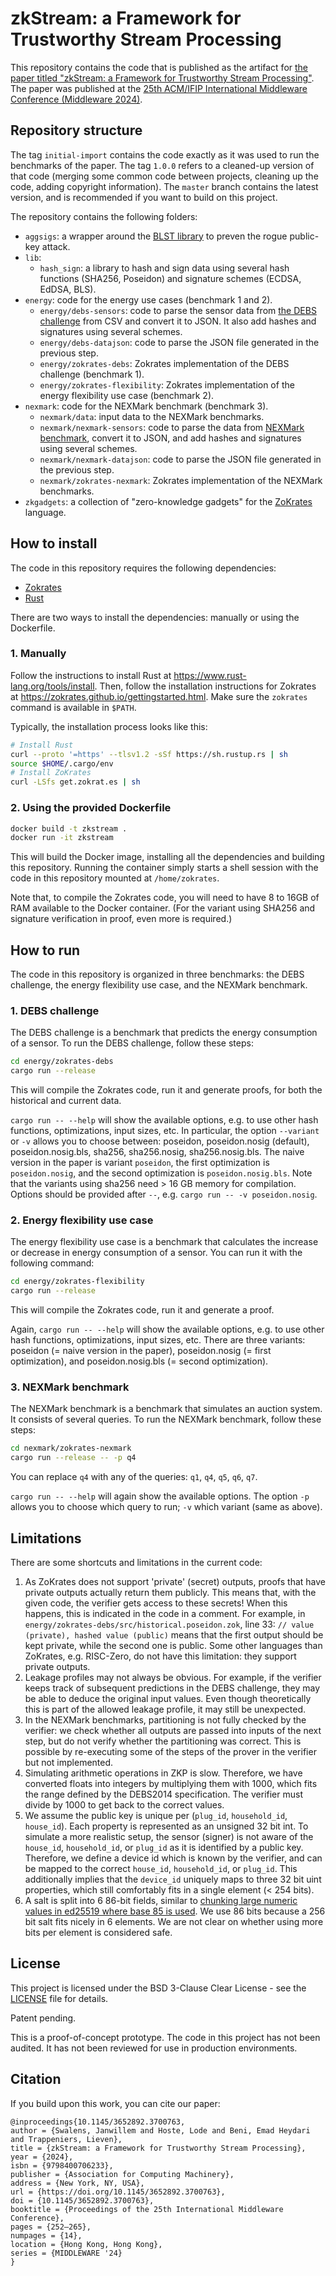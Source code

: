 # zkStream: a Framework for Trustworthy Stream Processing

This repository contains the code that is published as the artifact for [the paper titled "zkStream: a Framework for Trustworthy Stream Processing"](https://dl.acm.org/doi/10.1145/3652892.3700763). The paper was published at the [25th ACM/IFIP International Middleware Conference (Middleware 2024)](https://middleware-conf.github.io/2024/).

## Repository structure

The tag `initial-import` contains the code exactly as it was used to run the benchmarks of the paper. The tag `1.0.0` refers to a cleaned-up version of that code (merging some common code between projects, cleaning up the code, adding copyright information). The `master` branch contains the latest version, and is recommended if you want to build on this project.

The repository contains the following folders:

- `aggsigs`: a wrapper around the [BLST library][blst] to preven the rogue public-key attack.
- `lib`:
  - `hash_sign`: a library to hash and sign data using several hash functions (SHA256, Poseidon) and signature schemes (ECDSA, EdDSA, BLS).
- `energy`: code for the energy use cases (benchmark 1 and 2).
  - `energy/debs-sensors`: code to parse the sensor data from [the DEBS challenge][debs] from CSV and convert it to JSON. It also add hashes and signatures using several schemes.
  - `energy/debs-datajson`: code to parse the JSON file generated in the previous step.
  - `energy/zokrates-debs`: Zokrates implementation of the DEBS challenge (benchmark 1).
  - `energy/zokrates-flexibility`: Zokrates implementation of the energy flexibility use case (benchmark 2).
- `nexmark`: code for the NEXMark benchmark (benchmark 3).
  - `nexmark/data`: input data to the NEXMark benchmarks.
  - `nexmark/nexmark-sensors`: code to parse the data from [NEXMark benchmark][nexmark], convert it to JSON, and add hashes and signatures using several schemes.
  - `nexmark/nexmark-datajson`: code to parse the JSON file generated in the previous step.
  - `nexmark/zokrates-nexmark`: Zokrates implementation of the NEXMark benchmarks.
- `zkgadgets`: a collection of "zero-knowledge gadgets" for the [ZoKrates][zokrates] language.

[blst]: https://github.com/supranational/blst
[debs]: https://debs.org/grand-challenges/2014/
[nexmark]: https://github.com/nexmark/nexmark
[zokrates]: https://zokrates.github.io/

## How to install

The code in this repository requires the following dependencies:

- [Zokrates](https://zokrates.github.io/)
- [Rust](https://www.rust-lang.org/)

There are two ways to install the dependencies: manually or using the Dockerfile.

### 1. Manually

Follow the instructions to install Rust at https://www.rust-lang.org/tools/install.
Then, follow the installation instructions for Zokrates at
https://zokrates.github.io/gettingstarted.html. Make sure the `zokrates` command
is available in `$PATH`.

Typically, the installation process looks like this:

```bash
# Install Rust
curl --proto '=https' --tlsv1.2 -sSf https://sh.rustup.rs | sh
source $HOME/.cargo/env
# Install ZoKrates
curl -LSfs get.zokrat.es | sh
```

### 2. Using the provided Dockerfile

```bash
docker build -t zkstream .
docker run -it zkstream
```

This will build the Docker image, installing all the dependencies and building this repository.
Running the container simply starts a shell session with the code in this repository mounted at `/home/zokrates`.

Note that, to compile the Zokrates code, you will need to have 8 to 16GB of RAM available to the Docker container. (For the variant using SHA256 and signature verification in proof, even more is required.)

## How to run

The code in this repository is organized in three benchmarks: the DEBS challenge, the energy flexibility use case, and the NEXMark benchmark.

### 1. DEBS challenge

The DEBS challenge is a benchmark that predicts the energy consumption of a sensor.
To run the DEBS challenge, follow these steps:

```bash
cd energy/zokrates-debs
cargo run --release
```

This will compile the Zokrates code, run it and generate proofs, for both the historical and current data.

`cargo run -- --help` will show the available options, e.g. to use other hash functions, optimizations, input sizes, etc.
In particular, the option `--variant` or `-v` allows you to choose between: poseidon, poseidon.nosig (default), poseidon.nosig.bls, sha256, sha256.nosig, sha256.nosig.bls. The naive version in the paper is variant `poseidon`, the first optimization is `poseidon.nosig`, and the second optimization is `poseidon.nosig.bls`. Note that the variants using sha256 need > 16 GB memory for compilation. Options should be provided after `--`, e.g. `cargo run -- -v poseidon.nosig`.

### 2. Energy flexibility use case

The energy flexibility use case is a benchmark that calculates the increase or decrease in energy consumption of a sensor.
You can run it with the following command:

```bash
cd energy/zokrates-flexibility
cargo run --release
```

This will compile the Zokrates code, run it and generate a proof.

Again, `cargo run -- --help` will show the available options, e.g. to use other hash functions, optimizations, input sizes, etc. There are three variants: poseidon (= naive version in the paper), poseidon.nosig (= first optimization), and poseidon.nosig.bls (= second optimization).

### 3. NEXMark benchmark

The NEXMark benchmark is a benchmark that simulates an auction system. It consists of several queries.
To run the NEXMark benchmark, follow these steps:

```bash
cd nexmark/zokrates-nexmark
cargo run --release -- -p q4
```

You can replace `q4` with any of the queries: `q1`, `q4`, `q5`, `q6`, `q7`.

`cargo run -- --help` will again show the available options. The option `-p` allows you to choose which query to run; `-v` which variant (same as above).

## Limitations

There are some shortcuts and limitations in the current code:

1. As ZoKrates does not support 'private' (secret) outputs, proofs that have private outputs actually return them publicly. This means that, with the given code, the verifier gets access to these secrets! When this happens, this is indicated in the code in a comment. For example, in `energy/zokrates-debs/src/historical.poseidon.zok`, line 33: `// value (private), hashed value (public)` means that the first output should be kept private, while the second one is public. Some other languages than ZoKrates, e.g. RISC-Zero, do not have this limitation: they support private outputs.
2. Leakage profiles may not always be obvious. For example, if the verifier keeps track of subsequent predictions in the DEBS challenge, they may be able to deduce the original input values. Even though theoretically this is part of the allowed leakage profile, it may still be unexpected.
3. In the NEXMark benchmarks, partitioning is not fully checked by the verifier: we check whether all outputs are passed into inputs of the next step, but do not verify whether the partitioning was correct. This is possible by re-executing some of the steps of the prover in the verifier but not implemented.
4. Simulating arithmetic operations in ZKP is slow. Therefore, we have converted floats into integers by multiplying them with 1000, which fits the range defined by the DEBS2014 specification. The verifier must divide by 1000 to get back to the correct values.
5. We assume the public key is unique per (`plug_id`, `household_id`, `house_id`). Each property is represented as an unsigned 32 bit int. To simulate a more realistic setup, the sensor (signer) is not aware of the `house_id`, `household_id`, or `plug_id` as it is identified by a public key. Therefore, we define a device id which is known by the verifier, and can be mapped to the correct `house_id`, `household_id`, or `plug_id`. This additionally implies that the `device_id` uniquely maps to three 32 bit uint properties, which still comfortably fits in a single element (< 254 bits).
6. A salt is split into 6 86-bit fields, similar to [chunking large numeric values in ed25519 where base 85 is used](https://github.com/Electron-Labs/ed25519-circom/blob/c9435c021384a74009c0b2ec2a5e863b2190e63b/circuits/verify.circom#L122). We use 86 bits because a 256 bit salt fits nicely in 6 elements. We are not clear on whether using more bits per element is considered safe.

## License

This project is licensed under the BSD 3-Clause Clear License - see the [LICENSE](LICENSE) file for details.

Patent pending.

This is a proof-of-concept prototype. The code in this project has not been audited. It has not been reviewed for use in production environments.

## Citation

If you build upon this work, you can cite our paper:

```
@inproceedings{10.1145/3652892.3700763,
author = {Swalens, Janwillem and Hoste, Lode and Beni, Emad Heydari and Trappeniers, Lieven},
title = {zkStream: a Framework for Trustworthy Stream Processing},
year = {2024},
isbn = {9798400706233},
publisher = {Association for Computing Machinery},
address = {New York, NY, USA},
url = {https://doi.org/10.1145/3652892.3700763},
doi = {10.1145/3652892.3700763},
booktitle = {Proceedings of the 25th International Middleware Conference},
pages = {252–265},
numpages = {14},
location = {Hong Kong, Hong Kong},
series = {MIDDLEWARE '24}
}
```
